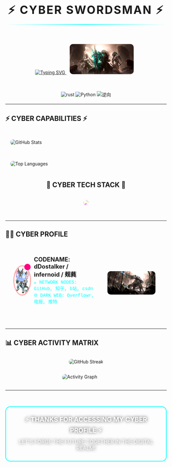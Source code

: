 

<div class="cyber-container" align="center">
  
  <!-- 赛博朋克动态标题 -->
  <div style="margin: 30px 0;">
    <h1 class="neon-text" style="font-size: 2.5em; margin: 0; text-transform: uppercase; letter-spacing: 3px;">
      ⚡ CYBER SWORDSMAN ⚡
    </h1>
    <div style="height: 2px; background: linear-gradient(90deg, transparent, #00ffff, transparent); margin: 10px 0;"></div>
  </div>

  <!-- 动态标题 -->
  <a href="https://git.io/typing-svg">
    <img src="https://readme-typing-svg.demolab.com?font=Orbitron&weight=900&size=20&duration=3000&pause=1000&color=00ffff&background=00000000&center=true&random=false&width=500&lines=WELCOME+TO+THE+CYBER+SWORD+GATE;FORGING+EXCELLENCE+THROUGH+CODE;MASTER+OF+DIGITAL+BLADES" alt="Typing SVG" />
  </a>

  <!-- 剑圣图片 - 赛博朋克风格 -->
  <div class="cyber-card" style="display: inline-block; padding: 10px; margin: 20px 0;">
    <img src="https://github.com/dDostalker/pictures/blob/main/jianmen.webp" alt="剑圣.webp" width="200" style="border-radius: 10px; filter: hue-rotate(180deg) brightness(1.2) contrast(1.3);"/>
  </div>

  <!-- 技术标签 - 赛博朋克风格 -->
  <div style="margin: 20px 0;">
    <img src="https://img.shields.io/badge/Rust-CYBER%20CORE-00ffff?style=for-the-badge&logo=rusts&logoColor=black" alt="rust"/>
    <img src="https://img.shields.io/badge/PYTHON-NEURAL%20NET-ff0080?style=for-the-badge&logo=python&logoColor=white" alt="Python"/>
    <img src="https://img.shields.io/badge/REVERSE%20ENGINEERING-HACKER%20MODE-ff0080?style=for-the-badge" alt="逆向"/>
  </div>

</div>

---

## ⚡ CYBER CAPABILITIES ⚡

<div style="display: flex; justify-content: center; gap: 20px; flex-wrap: wrap; margin: 30px 0;">
  
  <!-- GitHub统计卡片 - 赛博朋克主题 -->
  <div class="cyber-card" style="flex: 1; min-width: 300px; padding: 15px;">
    <img src="https://github-readme-stats.vercel.app/api?username=dDostalker&theme=dark&show_icons=true&include_all_commits=true&count_private=true&hide_border=true&bg_color=0a0a0a&title_color=00ffff&text_color=00ffff&icon_color=ff0080&border_color=00ffff" alt="GitHub Stats" style="width: 100%; border-radius: 10px;"/>
  </div>

  <!-- 语言统计 - 赛博朋克主题 -->
  <div class="cyber-card" style="flex: 1; min-width: 300px; padding: 15px;">
    <img src="https://github-readme-stats.vercel.app/api/top-langs/?username=dDostalker&theme=dark&layout=compact&hide_border=true&bg_color=0a0a0a&title_color=00ffff&text_color=00ffff&border_color=00ffff" alt="Top Languages" style="width: 100%; border-radius: 10px;"/>
  </div>

</div>

<!-- 技能图标 - 赛博朋克风格 -->
<div style="text-align: center; margin: 30px 0;">
  <h3 class="neon-text" style="margin-bottom: 20px; font-size: 1.5em;">🔧 CYBER TECH STACK 🔧</h3>
  <div class="cyber-card" style="display: inline-block; padding: 15px;">
    <img src="https://skillicons.dev/icons?i=c,ts,python,rust,ps,discord,twitter,vscode,git,github&perline=5" style="border-radius: 10px; filter: hue-rotate(180deg) brightness(1.2);"/>
  </div>
</div>

---

## 👨‍💻 CYBER PROFILE

<div class="cyber-card" style="display: flex; align-items: center; gap: 30px; padding: 25px; margin: 30px 0;">

  <div style="flex: 1;">
    <div style="display: flex; align-items: center; gap: 15px; margin-bottom: 15px;">
      <div style="position: relative;">
        <img src="https://github.com/dDostalker/pictures/blob/main/myself.jpg" alt="头像" style="width: 88px; height: 88px; border-radius: 50%; border: 3px solid #00ffff; filter: hue-rotate(180deg) brightness(1.1);"/>
        <div style="position: absolute; top: -5px; right: -5px; width: 20px; height: 20px; background: #ff0080; border-radius: 50%; animation: cyber-pulse 2s infinite;"></div>
      </div>
      <div>
        <h3 class="neon-text" style="margin: 0; font-size: 1.3em;">CODENAME: dDostalker / infernoid / 觌蕤</h3>
        <p style="margin: 5px 0; color: #00ffff; font-family: 'Courier New', monospace;">📍 NETWORK NODES: GitHub, 知乎, b站, csdn</p>
        <p style="margin: 5px 0; color: #00ffff; font-family: 'Courier New', monospace;">🌐 DARK WEB: Overflowr, 电报, 推特</p>
      </div>
    </div>
    
  </div>

  <div class="cyber-card" style="padding: 10px;">
    <img src="https://github.com/dDostalker/pictures/blob/main/jian.webp" alt="剑.webp" style="width: 150px; border-radius: 10px; filter: hue-rotate(180deg) brightness(1.3) contrast(1.2);"/>
  </div>

</div>

---

## 📊 CYBER ACTIVITY MATRIX

<div style="text-align: center; margin: 30px 0;">
  
  <!-- 连续贡献统计 - 赛博朋克主题 -->
  <div style="margin-bottom: 30px;">
    <img src="https://github-readme-streak-stats.herokuapp.com/?user=dDostalker&theme=dark&hide_border=true&background=0a0a0a&stroke=00ffff&ring=ff0080&fire=ff0080&currStreakNum=00ffff&sideNums=00ffff&currStreakLabel=00ffff&sideLabels=00ffff&dates=ff0080" alt="GitHub Streak" style="border-radius: 15px;"/>
  </div>

  <!-- 活动图表 - 赛博朋克主题 -->
  <div style="display: flex; justify-content: center; gap: 20px; flex-wrap: wrap;">
    <img src="https://github-readme-activity-graph.vercel.app/graph?username=dDostalker&theme=vue&hide_border=true&bg_color=0a0a0a&color=00ffff&line=ff0080&point=00ffff&area=true&area_color=ff0080&area_opacity=0.3" alt="Activity Graph" style="border-radius: 15px; max-width: 100%;"/>
    <div class="cyber-card" style="padding: 10px;">
    </div>
  </div>

</div>

---

<div class="cyber-gradient" style="text-align: center; margin-top: 50px; padding: 25px; border-radius: 15px; color: white; border: 2px solid #00ffff;">
  <p style="margin: 0; font-size: 20px; font-weight: bold; text-shadow: 0 0 10px rgba(0,0,0,0.8);">⚡ THANKS FOR ACCESSING MY CYBER PROFILE ⚡</p>
  <p style="margin: 5px 0; font-size: 16px; text-shadow: 0 0 10px rgba(0,0,0,0.8);">LET'S FORGE THE FUTURE TOGETHER IN THE DIGITAL REALM!</p>
</div> 
